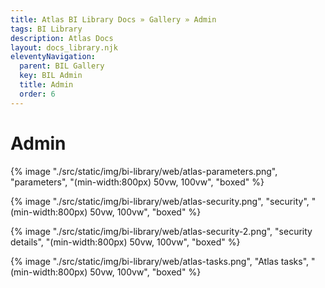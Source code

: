 ```yaml
---
title: Atlas BI Library Docs » Gallery » Admin
tags: BI Library
description: Atlas Docs
layout: docs_library.njk
eleventyNavigation:
  parent: BIL Gallery
  key: BIL Admin
  title: Admin
  order: 6
---
```


# Admin

{% image "./src/static/img/bi-library/web/atlas-parameters.png", "parameters", "(min-width:800px) 50vw, 100vw", "boxed" %}

{% image "./src/static/img/bi-library/web/atlas-security.png", "security", "(min-width:800px) 50vw, 100vw", "boxed" %}

{% image "./src/static/img/bi-library/web/atlas-security-2.png", "security details", "(min-width:800px) 50vw, 100vw", "boxed" %}

{% image "./src/static/img/bi-library/web/atlas-tasks.png", "Atlas tasks", "(min-width:800px) 50vw, 100vw", "boxed" %}
